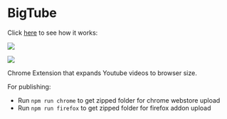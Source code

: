 # BigTube

Click [here](https://ianchen.xyz/portfolio/bigtube) to see how it works:

[![](https://developer.chrome.com/webstore/images/ChromeWebStore_BadgeWBorder_v2_206x58.png)](https://chrome.google.com/webstore/detail/bigtube/gdkadbhiemijfpoochcieonikoaciapi)

[![](https://ffp4g1ylyit3jdyti1hqcvtb-wpengine.netdna-ssl.com/addons/files/2015/11/get-the-addon.png)](https://addons.mozilla.org/en-US/firefox/addon/bigtube/)

Chrome Extension that expands Youtube videos to browser size.

For publishing:

- Run `npm run chrome` to get zipped folder for chrome webstore upload
- Run `npm run firefox` to get zipped folder for firefox addon upload
